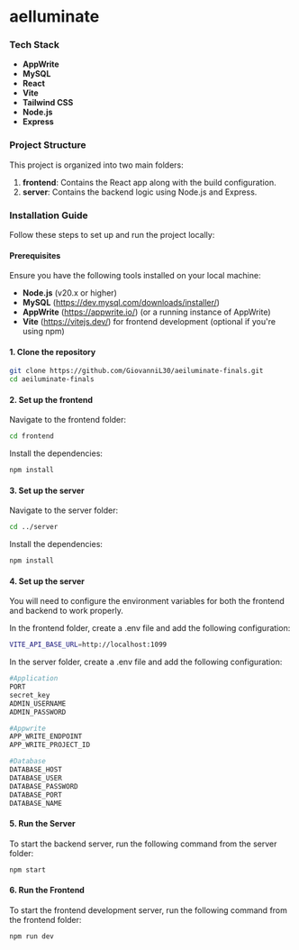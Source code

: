 # aeIluminate

### Tech Stack

- **AppWrite**
- **MySQL**
- **React**
- **Vite**
- **Tailwind CSS**
- **Node.js**
- **Express**

### Project Structure

This project is organized into two main folders:

1. **frontend**: Contains the React app along with the build configuration.
2. **server**: Contains the backend logic using Node.js and Express.

### Installation Guide

Follow these steps to set up and run the project locally:

#### Prerequisites

Ensure you have the following tools installed on your local machine:

- **Node.js** (v20.x or higher)
- **MySQL** (https://dev.mysql.com/downloads/installer/)
- **AppWrite** (https://appwrite.io/) (or a running instance of AppWrite)
- **Vite** (https://vitejs.dev/) for frontend development (optional if you're using npm)

#### 1. Clone the repository

```bash
git clone https://github.com/GiovanniL30/aeiluminate-finals.git
cd aeiluminate-finals
```

#### 2. Set up the frontend

Navigate to the frontend folder:

```bash
cd frontend
```

Install the dependencies:

```bash
npm install
```

#### 3. Set up the server

Navigate to the server folder:

```bash
cd ../server
```

Install the dependencies:

```bash
npm install
```

#### 4. Set up the server

You will need to configure the environment variables for both the frontend and backend to work properly.

In the frontend folder, create a .env file and add the following configuration:

```bash
VITE_API_BASE_URL=http://localhost:1099
```

In the server folder, create a .env file and add the following configuration:

```bash
#Application
PORT
secret_key
ADMIN_USERNAME
ADMIN_PASSWORD

#Appwrite
APP_WRITE_ENDPOINT
APP_WRITE_PROJECT_ID

#Database
DATABASE_HOST
DATABASE_USER
DATABASE_PASSWORD
DATABASE_PORT
DATABASE_NAME
```

#### 5. Run the Server

To start the backend server, run the following command from the server folder:

```bash
npm start
```

#### 6. Run the Frontend

To start the frontend development server, run the following command from the frontend folder:

```bash
npm run dev
```
